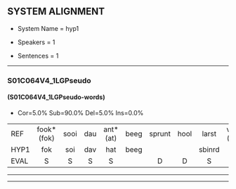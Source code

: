 
## SYSTEM ALIGNMENT

- System Name = hyp1

- Speakers = 1

- Sentences = 1

---

### S01C064V4_1LGPseudo

#### (S01C064V4_1LGPseudo-words)

- Cor=5.0%	Sub=90.0%	Del=5.0%	Ins=0.0%

|  |  |  |  |  |  |  |  |  |  |  |  |  |  |  |  |  |  |  |  |  |  |  |  |  |  |  |  |  |  |  |  |  |  |  |  |  |  |  |  |  |
|:--- |:---:|:---:|:---:|:---:|:---:|:---:|:---:|:---:|:---:|:---:|:---:|:---:|:---:|:---:|:---:|:---:|:---:|:---:|:---:|:---:|:---:|:---:|:---:|:---:|:---:|:---:|:---:|:---:|:---:|:---:|:---:|:---:|:---:|:---:|:---:|:---:|:---:|:---:|:---:|:---:|
| REF | fook*(fok) | sooi | dau | ant*(at) | beeg | sprunt | hool | larst | vout*(fout) | zwoei | fam | rachts*(rechts) | vaap | sprieuw | keng*(ken) | swoers | doer | plirt | jien | blard | guul | hoekt | neeuw | noork | vid | zans*(zang) | leum*(luw) | haans | spaai | sjalt | heik | sank | roen | frijk | eem | schard | grek | dron | snaaf | stuid |
| HYP1 | fok | soi | dav | hat | beeg |  |  | sbinrd | hol | lars | fand | so | van | recht | fap | spir | ken | sour | tour | per | jenplachtgul | hookt | neuw | nork | fit | sun | li | hent | spe | schilt | hek | sam | goen | frijk | één | schrert | gruk | ton | snaf | stuit |
| EVAL | S | S | S | S |  | D | D | S | S | S | S | S | S | S | S | S | S | S | S | S | S | S | S | S | S | S | S | S | S | S | S | S | S |  | S | S | S | S | S | S |
---

---
